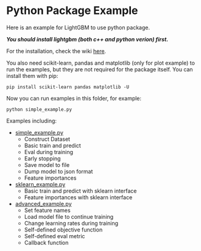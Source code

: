 Python Package Example
=====================
Here is an example for LightGBM to use python package.

***You should install lightgbm (both c++ and python verion) first.***

For the installation, check the wiki [here](https://github.com/Microsoft/LightGBM/wiki/Installation-Guide).

You also need scikit-learn, pandas and matplotlib (only for plot example) to run the examples, but they are not required for the package itself. You can install them with pip:
```
pip install scikit-learn pandas matplotlib -U
```

Now you can run examples in this folder, for example:
```
python simple_example.py
```
Examples including:
- [simple_example.py](https://github.com/Microsoft/LightGBM/blob/master/examples/python-guide/simple_example.py)
    - Construct Dataset
    - Basic train and predict
    - Eval during training 
    - Early stopping
    - Save model to file
    - Dump model to json format
    - Feature importances
- [sklearn_example.py](https://github.com/Microsoft/LightGBM/blob/master/examples/python-guide/sklearn_example.py)
    - Basic train and predict with sklearn interface
    - Feature importances with sklearn interface
- [advanced_example.py](https://github.com/Microsoft/LightGBM/blob/master/examples/python-guide/advanced_example.py)
    - Set feature names
    - Load model file to continue training
    - Change learning rates during training
    - Self-defined objective function
    - Self-defined eval metric
    - Callback function